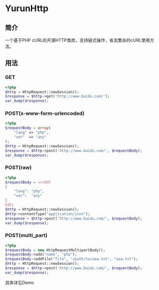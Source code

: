 # YurunHttp

## 简介

一个基于PHP cURL的开源HTTP类库，支持链式操作，省去繁杂的cURL使用方法。

## 用法

### GET

```php
<?php
$http = HttpRequest::newSession();
$response = $http->get('http://www.baidu.com/');
var_dump($response);
```

### POST(x-www-form-urlencoded)

```php
<?php
$requestBody = array(
    "lang" => "php",
    "ver"  => "any"
);
$http = HttpRequest::newSession();
$response = $http->post('http://www.baidu.com/', $requestBody);
var_dump($response);
```

### POST(raw)

```php
<?php
$requestBody = <<<EOF
{
    "lang": "php",
    "ver":  "any"
}
EOF;
$http = HttpRequest::newSession();
$http->contentType("application/json");
$response = $http->post('http://www.baidu.com/', $requestBody);
var_dump($response);
```

### POST(multi_part)

```php
<?php
$requestBody = new HttpRequestMultipartBody();
$requestBody->add("name", "php");
$requestBody->addFile("file", "/path/to/aaa.txt", "aaa.txt");
$http = HttpRequest::newSession();
$response = $http->post('http://www.baidu.com/', $requestBody);
var_dump($response);
```

具体详见Demo